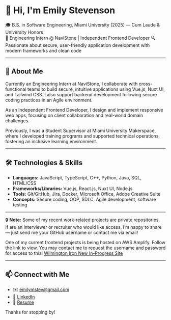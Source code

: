 # 👋 Hi, I'm Emily Stevenson

🎓 B.S. in Software Engineering, Miami University (2025) — Cum Laude & University Honors  
💼 Engineering Intern @ NaviStone | Independent Frontend Developer 
🔍 Passionate about secure, user-friendly application development with modern frameworks and clean code

---

## 🚀 About Me

Currently an Engineering Intern at NaviStone, I collaborate with cross-functional teams to build secure, intuitive applications using Vue.js, Nuxt UI, and Tailwind CSS. I also support backend development following secure coding practices in an Agile environment.

As an Independent Frontend Developer, I design and implement responsive web apps, focusing on client collaboration and real-world domain challenges.

Previously, I was a Student Supervisor at Miami University Makerspace, where I developed training programs and supported technical operations, fostering an inclusive learning environment.

---

## 🛠 Technologies & Skills

- **Languages:** JavaScript, TypeScript, C++, Python, Java, SQL, HTML/CSS  
- **Frameworks/Libraries:** Vue.js, React.js, Nuxt UI, Node.js  
- **Tools:** Git/GitHub, Jira, Docker, Microsoft Office, Adobe Creative Suite  
- **Concepts:** Secure coding, OOP, SDLC, Agile development, software testing


---

🔒 **Note:** Some of my recent work-related projects are private repositories.  
If are an interviewer or recruiter who would like access, I’m happy to share — just send me your GitHub username or contact me via email!

One of my current frontend projects is being hosted on AWS Amplify. Follow the link to view. You may contact me to request the username and password for access to this!
[Wilmington Iron New In-Progress Site](https://new.dfk1harfv7svu.amplifyapp.com)

---

## 📫 Connect with Me

- ✉️ emilymstev@gmail.com  
- 💼 [LinkedIn](https://www.linkedin.com/in/emily-stevenson-64046824b/)
- 🧾 [Resume](https://github.com/user-attachments/files/22234472/Emily.Stevenson.Cincinnati.Software.Developer.Resume.pdf)

Thanks for stopping by!
